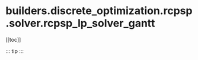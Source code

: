 # builders.discrete_optimization.rcpsp.solver.rcpsp_lp_solver_gantt

[[toc]]

::: tip
<skdecide-summary></skdecide-summary>
:::

